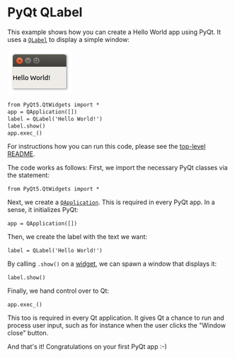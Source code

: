 # PyQt QLabel

This example shows how you can create a Hello World app using PyQt. It uses a [`QLabel`](https://doc.qt.io/qt-5/qlabel.html) to display a simple window:

![PyQt QLabel screenshot](pyqt-qlabel.png)

```
from PyQt5.QtWidgets import *
app = QApplication([])
label = QLabel('Hello World!')
label.show()
app.exec_()
```

For instructions how you can run this code, please see the [top-level README](https://github.com/1mh/pyqt-examples#running-the-examples).

The code works as follows: First, we import the necessary PyQt classes via the statement:

    from PyQt5.QtWidgets import *

Next, we create a [`QApplication`](https://doc.qt.io/Qt-5/qapplication.html). This is required in every PyQt app. In a sense, it initializes PyQt:

    app = QApplication([])

Then, we create the label with the text we want:

    label = QLabel('Hello World!')

By calling `.show()` on a [widget](../02%20PyQt%20Widgets), we can spawn a window that displays it:

    label.show()

Finally, we hand control over to Qt:

    app.exec_()

This too is required in every Qt application. It gives Qt a chance to run and process user input, such as for instance when the user clicks the "Window close" button.

And that's it! Congratulations on your first PyQt app :-)
